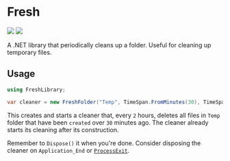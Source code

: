 # Fresh

[![][build-img]][build]
[![][nuget-img]][nuget]

A .NET library that periodically cleans up a folder.
Useful for cleaning up temporary files.

[build]:     https://ci.appveyor.com/project/TallesL/net-fresh
[build-img]: https://ci.appveyor.com/api/projects/status/github/tallesl/net-fresh?svg=true
[nuget]:     https://www.nuget.org/packages/Fresh
[nuget-img]: https://badge.fury.io/nu/Fresh.svg

## Usage

```cs
using FreshLibrary;

var cleaner = new FreshFolder("Temp", TimeSpan.FromMinutes(30), TimeSpan.FromHours(2), FileTimestamps.Creation);
```

This creates and starts a cleaner that, every `2` hours, deletes all files in `Temp` folder that have been `created`
over `30` minutes ago.
The cleaner already starts its cleaning after its construction.

Remember to `Dispose()` it when you're done.
Consider disposing the cleaner on `Application_End` or [`ProcessExit`].

[`ProcessExit`]: https://msdn.microsoft.com/library/System.AppDomain.ProcessExit